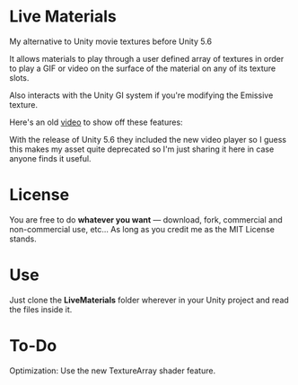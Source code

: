 # Live Materials
My alternative to Unity movie textures before Unity 5.6

It allows materials to play through a user defined array of textures in order to play a GIF or video on the surface of the material on any of its texture slots.

Also interacts with the Unity GI system if you're modifying the Emissive texture.

Here's an old [video](https://www.youtube.com/watch?v=PS0Es34NoaY) to show off these features:

With the release of Unity 5.6 they included the new video player so I guess this makes my asset quite deprecated so I'm just sharing it here in case anyone finds it useful.

# License
You are free to do **whatever you want** — download, fork, commercial and non-commercial use, etc...
As long as you credit me as the MIT License stands.

# Use
Just clone the **LiveMaterials** folder wherever in your Unity project and read the files inside it.

# To-Do
Optimization: Use the new TextureArray shader feature.

